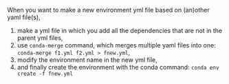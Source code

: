 When you want to make a new environment yml file based on (an)other yaml file(s), 
1. make a yml file in which you add all the dependencies that are not in the parent yml files,
2. use `conda-merge` command, which merges multiple yaml files into one: `conda-merge f1.yml f2.yml > fnew.yml`,
3. modify the environment name in the new yml file,
4. and finally create the environment with the conda command: `conda env create -f fnew.yml`
